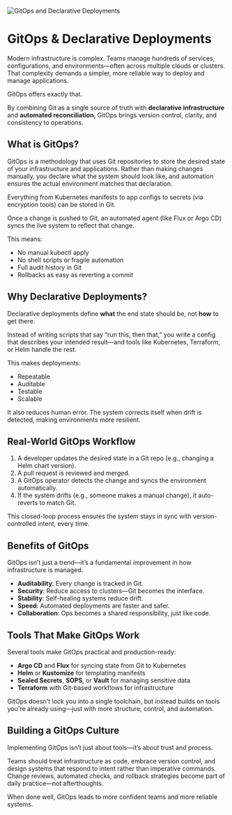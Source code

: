 ![GitOps and Declarative Deployments](https://celestialsys.com/wp-content/uploads/2025/05/gitops-in-azure-devops.webp)

# GitOps & Declarative Deployments

Modern infrastructure is complex. Teams manage hundreds of services, configurations, and environments—often across multiple clouds or clusters. That complexity demands a simpler, more reliable way to deploy and manage applications.

GitOps offers exactly that.

By combining Git as a single source of truth with **declarative infrastructure** and **automated reconciliation**, GitOps brings version control, clarity, and consistency to operations.

  

## What is GitOps?

GitOps is a methodology that uses Git repositories to store the desired state of your infrastructure and applications. Rather than making changes manually, you declare what the system should look like, and automation ensures the actual environment matches that declaration.

Everything from Kubernetes manifests to app configs to secrets (via encryption tools) can be stored in Git.

Once a change is pushed to Git, an automated agent (like Flux or Argo CD) syncs the live system to reflect that change.

This means:

- No manual kubectl apply
- No shell scripts or fragile automation
- Full audit history in Git
- Rollbacks as easy as reverting a commit

  

## Why Declarative Deployments?

Declarative deployments define **what** the end state should be, not **how** to get there.

Instead of writing scripts that say “run this, then that,” you write a config that describes your intended result—and tools like Kubernetes, Terraform, or Helm handle the rest.

This makes deployments:

- Repeatable
- Auditable
- Testable
- Scalable

It also reduces human error. The system corrects itself when drift is detected, making environments more resilient.

  

## Real-World GitOps Workflow

1. A developer updates the desired state in a Git repo (e.g., changing a Helm chart version).
2. A pull request is reviewed and merged.
3. A GitOps operator detects the change and syncs the environment automatically.
4. If the system drifts (e.g., someone makes a manual change), it auto-reverts to match Git.

This closed-loop process ensures the system stays in sync with version-controlled intent, every time.

  

## Benefits of GitOps

GitOps isn’t just a trend—it’s a fundamental improvement in how infrastructure is managed.

- **Auditability**: Every change is tracked in Git.
- **Security**: Reduce access to clusters—Git becomes the interface.
- **Stability**: Self-healing systems reduce drift.
- **Speed**: Automated deployments are faster and safer.
- **Collaboration**: Ops becomes a shared responsibility, just like code.

  

## Tools That Make GitOps Work

Several tools make GitOps practical and production-ready:

- **Argo CD** and **Flux** for syncing state from Git to Kubernetes
- **Helm** or **Kustomize** for templating manifests
- **Sealed Secrets**, **SOPS**, or **Vault** for managing sensitive data
- **Terraform** with Git-based workflows for infrastructure

  

GitOps doesn't lock you into a single toolchain, but instead builds on tools you're already using—just with more structure, control, and automation.

  

## Building a GitOps Culture

Implementing GitOps isn’t just about tools—it’s about trust and process.

Teams should treat infrastructure as code, embrace version control, and design systems that respond to intent rather than imperative commands. Change reviews, automated checks, and rollback strategies become part of daily practice—not afterthoughts.

When done well, GitOps leads to more confident teams and more reliable systems.

